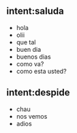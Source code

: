 ## intent:saluda

- hola
- olii
- que tal
- buen dia
- buenos dias
- como va?
- como esta usted?

## intent:despide

- chau
- nos vemos
- adios
